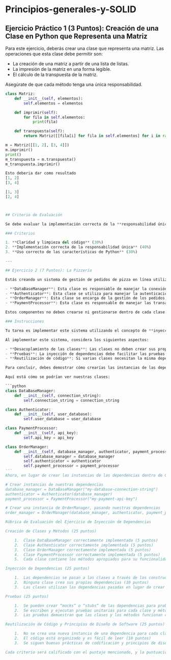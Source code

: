 # Principios-generales-y-SOLID
## Ejercicio Práctico 1 (3 Puntos): Creación de una Clase en Python que Representa una Matriz

Para este ejercicio, deberás crear una clase que representa una matriz. Las operaciones que esta clase debe permitir son:

- La creación de una matriz a partir de una lista de listas.
- La impresión de la matriz en una forma legible.
- El cálculo de la transpuesta de la matriz.

Asegúrate de que cada método tenga una única responsabilidad.

```python
class Matriz:
    def __init__(self, elementos):
        self.elementos = elementos

    def imprimir(self):
        for fila in self.elementos:
            print(fila)

    def transpuesta(self):
        return Matriz([[fila[i] for fila in self.elementos] for i in range(len(self.elementos[0]))])

m = Matriz([[1, 2], [3, 4]])
m.imprimir()
print()
m_transpuesta = m.transpuesta()
m_transpuesta.imprimir()

Esto deberia dar como resultado
[1, 2]
[3, 4]

[1, 3]
[2, 4]



## Criterio de Evaluación

Se debe evaluar la implementación correcta de la **responsabilidad única** (cada método hace una sola cosa), la **claridad del código** y la **correcta utilización de las características de Python**.

### Criterios

1. **Claridad y limpieza del código** (30%)
2. **Implementación correcta de la responsabilidad única** (40%)
3. **Uso correcto de las características de Python** (30%)

---

## Ejercicio 2 (7 Puntos): La Pizzería

Estás creando un sistema de gestión de pedidos de pizza en línea utilizando Python. Este sistema consta de varios componentes que interactúan entre sí. Los componentes principales son:

- **DataBaseManager**: Esta clase es responsable de manejar la conexión con la base de datos y realizar operaciones CRUD.
- **Authenticator**: Esta clase se utiliza para manejar la autenticación de usuarios, posiblemente utilizando un servicio externo o una base de datos local.
- **OrderManager**: Esta clase se encarga de la gestión de los pedidos, incluyendo la creación, actualización, y eliminación de los pedidos de los usuarios.
- **PaymentProcessor**: Esta clase es responsable de manejar las transacciones de pago, utilizando un servicio de procesamiento de pagos externo.

Estos componentes no deben crearse ni gestionarse dentro de cada clase que los utiliza, sino que deben ser creados en algún lugar centralizado e “inyectados” en las clases que los necesitan.

### Instrucciones

Tu tarea es implementar este sistema utilizando el concepto de **inyección de dependencias**. Debes definir cada clase y sus dependencias, luego inyectar las dependencias a través de los constructores de las clases. Por ejemplo, la clase `OrderManager` debería recibir instancias de `DataBaseManager`, `Authenticator`, y `PaymentProcessor` a través de su constructor.

Al implementar este sistema, considera los siguientes aspectos:

- **Desacoplamiento de las clases**: Las clases no deben crear sus propias dependencias. En lugar de eso, deben recibir las dependencias ya creadas. Esto promueve un código más limpio y modular.
- **Pruebas**: La inyección de dependencias debe facilitar las pruebas de las clases. Deberías poder crear "mocks" o "stubs" de las dependencias para probar las clases de manera aislada.
- **Reutilización de código**: Si varias clases necesitan la misma dependencia, no debes crear una nueva instancia para cada una. En lugar de eso, crea una instancia de la dependencia y pásala a todas las clases que la necesiten.

Para concluir, debes demostrar cómo crearías las instancias de las dependencias y cómo las inyectarías en las clases que las necesitan. Asegúrate de que tu implementación sea robusta, fácil de entender y fácil de mantener.

Aquí está cómo se podrían ver nuestras clases:

```python
class DataBaseManager:
    def __init__(self, connection_string):
        self.connection_string = connection_string

class Authenticator:
    def __init__(self, user_database):
        self.user_database = user_database

class PaymentProcessor:
    def __init__(self, api_key):
        self.api_key = api_key

class OrderManager:
    def __init__(self, database_manager, authenticator, payment_processor):
        self.database_manager = database_manager
        self.authenticator = authenticator
        self.payment_processor = payment_processor
'''
Ahora, en lugar de crear las instancias de las dependencias dentro de OrderManager, puedes crearlas en algún lugar centralizado y pasarlas como argumentos al constructor de la OrderManager.

# Crear instancias de nuestras dependencias
database_manager = DataBaseManager("my-database-connection-string")
authenticator = Authenticator(database_manager)
payment_processor = PaymentProcessor("my-payment-api-key")

# Crear una instancia de OrderManager, pasando nuestras dependencias
order_manager = OrderManager(database_manager, authenticator, payment_processor)

Rúbrica de Evaluación del Ejercicio de Inyección de Dependencias

Creación de Clases y Métodos (25 puntos)

	1.	Clase DataBaseManager correctamente implementada (5 puntos)
	2.	Clase Authenticator correctamente implementada (5 puntos)
	3.	Clase OrderManager correctamente implementada (5 puntos)
	4.	Clase PaymentProcessor correctamente implementada (5 puntos)
	5.	Cada clase contiene los métodos apropiados para su funcionalidad (5 puntos)

Inyección de Dependencias (25 puntos)

	1.	Las dependencias se pasan a las clases a través de los constructores (10 puntos)
	2.	Ninguna clase crea sus propias dependencias (10 puntos)
	3.	Las clases utilizan las dependencias pasadas en lugar de crear las suyas propias (5 puntos)

Pruebas (25 puntos)

	1.	Se pueden crear “mocks” o “stubs” de las dependencias para probar las clases de manera aislada (10 puntos)
	2.	Se escriben y ejecutan pruebas unitarias para cada clase y método (10 puntos)
	3.	Las pruebas demuestran que las clases y los métodos funcionan como se esperaba (5 puntos)

Reutilización de Código y Principios de Diseño de Software (25 puntos)

	1.	No se crea una nueva instancia de una dependencia para cada clase que la necesita (5 puntos)
	2.	El código está organizado y es fácil de leer (10 puntos)
	3.	Se siguen buenas prácticas de codificación y principios de diseño de software (10 puntos)

Cada criterio será calificado con el puntaje mencionado, y la puntuación total se calculará sumando los puntajes de todos los criterios. Una solución perfecta, que satisface todos los criterios al máximo, recibirá 100 puntos.
